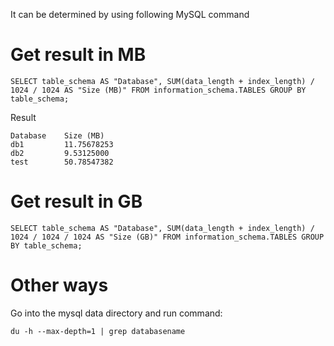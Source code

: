 It can be determined by using following MySQL command

# Get result in MB

```
SELECT table_schema AS "Database", SUM(data_length + index_length) / 1024 / 1024 AS "Size (MB)" FROM information_schema.TABLES GROUP BY table_schema;
```

Result

```
Database    Size (MB)
db1         11.75678253
db2         9.53125000
test        50.78547382
```

# Get result in GB

```
SELECT table_schema AS "Database", SUM(data_length + index_length) / 1024 / 1024 / 1024 AS "Size (GB)" FROM information_schema.TABLES GROUP BY table_schema;
```

# Other ways

Go into the mysql data directory and run command: 

```
du -h --max-depth=1 | grep databasename
```
